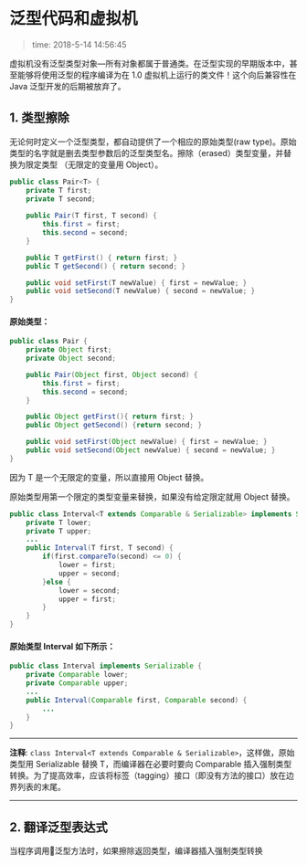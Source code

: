 # 泛型代码和虚拟机
>time: 2018-5-14 14:56:45

虚拟机没有泛型类型对象—所有对象都属于普通类。在泛型实现的早期版本中，甚至能够将使用泛型的程序编译为在 1.0 虚拟机上运行的类文件！这个向后兼容性在 Java 泛型开发的后期被放弃了。

## 1. 类型擦除

无论何时定义一个泛型类型，都自动提供了一个相应的原始类型(raw type)。原始类型的名字就是删去类型参数后的泛型类型名。擦除（erased）类型变量，并替换为限定类型 （无限定的变量用 Object）。

```java
public class Pair<T> {
    private T first;
    private T second;
    
    public Pair(T first, T second) { 
        this.first = first; 
        this.second = second; 
    }

    public T getFirst() { return first; }
    public T getSecond() { return second; }

    public void setFirst(T newValue) { first = newValue; }
    public void setSecond(T newValue) { second = newValue; }
}
```
#### 原始类型：
```java
public class Pair {
    private Object first;
    private Object second;

    public Pair(Object first, Object second) {
        this.first = first;
        this.second = second;
    }

    public Object getFirst(){ return first; }
    public Object getSecond() {return second; }

    public void setFirst(Object newValue) { first = newValue; }
    public void setSecond(Object newValue) { second = newValue; }
}
```
因为 T 是一个无限定的变量，所以直接用 Object 替换。

原始类型用第一个限定的类型变量来替换，如果没有给定限定就用 Object 替换。

```java
public class Interval<T extends Comparable & Serializable> implements Serializable {
    private T lower;
    private T upper;
    ...
    public Interval(T first, T second) {
        if(first.compareTo(second) <= 0) {
            lower = first;
            upper = second;
        }else {
            lower = second;
            upper = first;
        }
    }
}
```
#### 原始类型 Interval 如下所示：
```java
public class Interval implements Serializable {
    private Comparable lower;
    private Comparable upper;
    ...
    public Interval(Comparable first, Comparable second) {
        ...
    }
}
```
***
**注释**: `class Interval<T extends Comparable & Serializable>`，这样做，原始类型用 Serializable 替换 T，而编译器在必要时要向 Comparable 插入强制类型转换。为了提高效率，应该将标签（tagging）接口（即没有方法的接口）放在边界列表的末尾。
***

## 2. 翻译泛型表达式
当程序调用泛型方法时，如果擦除返回类型，编译器插入强制类型转换